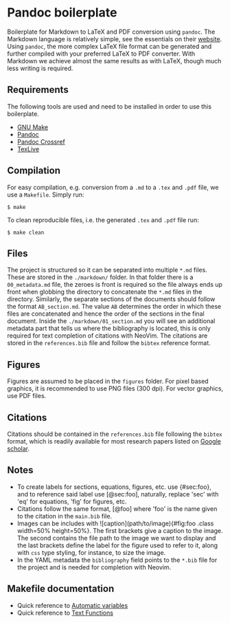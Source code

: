 # Pandoc boilerplate
Boilerplate for Markdown to LaTeX and PDF conversion using `pandoc`. The Markdown language is relatively simple, see the essentials on their 
[website](https://www.markdownguide.org/cheat-sheet/). Using `pandoc`, the more complex LaTeX file format can be generated and further compiled 
with your preferred LaTeX to PDF converter. With Markdown we achieve almost the same results as with LaTeX, though much less writing is required.

## Requirements

The following tools are used and need to be installed in order to use this boilerplate.
- [GNU Make](https://www.gnu.org/software/make/)
- [Pandoc](https://pandoc.org/)
- [Pandoc Crossref](https://archlinux.org/packages/extra/x86_64/pandoc-crossref/)
- [TexLive](https://www.tug.org/texlive/)

## Compilation

For easy compilation, e.g. conversion from a `.md` to a `.tex` and `.pdf` file, we use a `Makefile`. Simply run:
```
$ make
```
To clean reproducible files, i.e. the generated `.tex` and `.pdf` file run:
```
$ make clean
```

## Files

The project is structured so it can be separated into multiple `*.md` files. These are stored in the `./markdown/` folder. In that folder there is a 
`00_metadata.md` file, the zeroes is front is required so the file always ends up front when globbing the directory to concatenate the `*.md` files in 
the directory. Similarly, the separate sections of the documents should follow the format `AB_section.md`. The value `AB` determines the order in which
these files are concatenated and hence the order of the sections in the final document. Inside the `./markdown/01_section.md` you will see
an additional metadata part that tells us where the bibliography is located, this is only required for text completion of citations with NeoVim. 
The citations are stored in the `references.bib` file and follow the `bibtex` reference format.
 
## Figures

Figures are assumed to be placed in the `figures` folder. For pixel based graphics, it is recommended to use PNG files (300 dpi). For vector 
graphics, use PDF files.

## Citations

Citations should be contained in the `references.bib` file following the `bibtex` format, which is readily available for 
most research papers listed on [Google scholar](https://scholar.google.be/).

## Notes

- To create labels for sections, equations, figures, etc. use \{\#sec:foo\}, and to reference said label use \[\@sec:foo\], naturally,
replace 'sec' with 'eq' for equations, 'fig' for figures, etc.
- Citations follow the same format, \[@foo\] where 'foo' is the name given to the citation in the `main.bib` file.
- Images can be includes with \!\[caption\]\(path/to/image\)\{\#fig:foo .class width=50\% height=50\%\}. The first brackets
give a caption to the image. The second contains the file path to the image we want to display and the last brackets define the
label for the figure used to refer to it, along with `css` type styling, for instance, to size the image.
- In the YAML metadata the `bibliography` field points to the `*.bib` file for the project and is needed for completion with Neovim.

## Makefile documentation

- Quick reference to [Automatic variables](https://www.gnu.org/software/make/manual/make.html#Automatic-Variables)
- Quick reference to [Text Functions](https://www.gnu.org/software/make/manual/html_node/Text-Functions.html)
